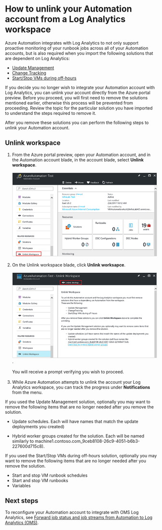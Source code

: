 <!-- not suitable for Mooncake -->

<properties
    pageTitle="Unlink Azure Automation account from Log Analytics | Azure"
    description="This article provides an overview of how to unlink your Azure Automation account from an OMS workspace."
    services="automation"
    documentationcenter=""
    author="mgoedtel"
    manager="carmonm"
    editor="" />
<tags
    ms.assetid=""
    ms.service="automation"
    ms.workload="tbd"
    ms.tgt_pltfrm="na"
    ms.devlang="na"
    ms.topic="how-to-article"
    ms.date="02/07/2017"
    wacn.date=""
    ms.author="magoedte" />

# How to unlink your Automation account from a Log Analytics workspace

Azure Automation integrates with Log Analytics to not only support proactive monitoring of your runbook jobs across all of your Automation accounts, but is also required when you import the following solutions that are dependent on Log Analytics:

* [Update Management](/documentation/articles/oms-solution-update-management/)
* [Change Tracking](/documentation/articles/log-analytics-change-tracking/)
* [Start/Stop VMs during off-hours](/documentation/articles/automation-solution-vm-management/)
 
If you decide you no longer wish to integrate your Automation account with Log Analytics, you can unlink your account directly from the Azure portal preview.  Before you proceed, you will first need to remove the solutions mentioned earlier, otherwise this process will be prevented from proceeding.  Review the topic for the particular solution you have imported to understand the steps required to remove it.  

After you remove these solutions you can perform the following steps to unlink your Automation account.

## Unlink workspace

1. From the Azure portal preview, open your Automation account, and in the Automation account blade, in the account blade, select **Unlink workspace**.<br><br> ![Unlink workspace option](./media/automation-unlink-from-log-analytics/automation-unlink-workspace-option.png)<br><br>  
2. On the Unlink workspace blade, click **Unlink worksapce**.<br><br> ![Unlink workspace blade](./media/automation-unlink-from-log-analytics/automation-unlink-workspace-blade.png).<br><br>  You will receive a prompt verifying you wish to proceed.<br><br>
3. While Azure Automation attempts to unlink the account your Log Analytics workspace, you can track the progress under **Notifications** from the menu.

If you used the Update Management solution, optionally you may want to remove the following items that are no longer needed after you remove the solution.

* Update schedules.  Each will have names that match the update deployments you created)

* Hybrid worker groups created for the solution.  Each will be named similarly to  machine1.contoso.com_9ceb8108-26c9-4051-b6b3-227600d715c8).

If you used the Start/Stop VMs during off-hours solution, optionally you may want to remove the following items that are no longer needed after you remove the solution.

* Start and stop VM runbook schedules 
* Start and stop VM runbooks
* Variables   

## Next steps

To reconfigure your Automation account to integrate with OMS Log Analytics, see [Forward job status and job streams from Automation to Log Analytics (OMS)](/documentation/articles/automation-manage-send-joblogs-log-analytics/).